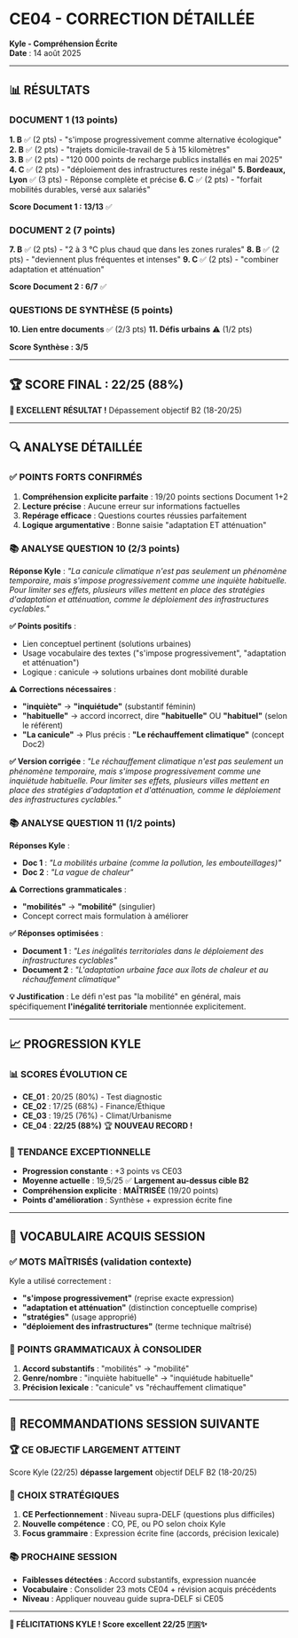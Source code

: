 # CE04 - CORRECTION DÉTAILLÉE
**Kyle - Compréhension Écrite**  
**Date** : 14 août 2025

---

## 📊 RÉSULTATS

### **DOCUMENT 1** (13 points)
**1. B** ✅ (2 pts) - "s'impose progressivement comme alternative écologique"
**2. B** ✅ (2 pts) - "trajets domicile-travail de 5 à 15 kilomètres"  
**3. B** ✅ (2 pts) - "120 000 points de recharge publics installés en mai 2025"
**4. C** ✅ (2 pts) - "déploiement des infrastructures reste inégal"
**5. Bordeaux, Lyon** ✅ (3 pts) - Réponse complète et précise
**6. C** ✅ (2 pts) - "forfait mobilités durables, versé aux salariés"

**Score Document 1 : 13/13** ✅

### **DOCUMENT 2** (7 points)
**7. B** ✅ (2 pts) - "2 à 3 °C plus chaud que dans les zones rurales"
**8. B** ✅ (2 pts) - "deviennent plus fréquentes et intenses"
**9. C** ✅ (2 pts) - "combiner adaptation et atténuation"

**Score Document 2 : 6/7** ✅

### **QUESTIONS DE SYNTHÈSE** (5 points)
**10. Lien entre documents** ✅ (2/3 pts)
**11. Défis urbains** ⚠️ (1/2 pts)

**Score Synthèse : 3/5**

---

## 🏆 **SCORE FINAL : 22/25 (88%)**

**🎯 EXCELLENT RÉSULTAT !** Dépassement objectif B2 (18-20/25)

---

## 🔍 ANALYSE DÉTAILLÉE

### **✅ POINTS FORTS CONFIRMÉS**
1. **Compréhension explicite parfaite** : 19/20 points sections Document 1+2
2. **Lecture précise** : Aucune erreur sur informations factuelles
3. **Repérage efficace** : Questions courtes réussies parfaitement
4. **Logique argumentative** : Bonne saisie "adaptation ET atténuation"

### **📚 ANALYSE QUESTION 10** (2/3 points)
**Réponse Kyle** : *"La canicule climatique n'est pas seulement un phénomène temporaire, mais s'impose progressivement comme une inquiète habituelle. Pour limiter ses effets, plusieurs villes mettent en place des stratégies d'adaptation et atténuation, comme le déploiement des infrastructures cyclables."*

**✅ Points positifs** :
- Lien conceptuel pertinent (solutions urbaines)
- Usage vocabulaire des textes ("s'impose progressivement", "adaptation et atténuation")
- Logique : canicule → solutions urbaines dont mobilité durable

**⚠️ Corrections nécessaires** :
- **"inquiète"** → **"inquiétude"** (substantif féminin)
- **"habituelle"** → accord incorrect, dire **"habituelle"** OU **"habituel"** (selon le référent)
- **"La canicule"** → Plus précis : **"Le réchauffement climatique"** (concept Doc2)

**✅ Version corrigée** : *"Le réchauffement climatique n'est pas seulement un phénomène temporaire, mais s'impose progressivement comme une inquiétude habituelle. Pour limiter ses effets, plusieurs villes mettent en place des stratégies d'adaptation et d'atténuation, comme le déploiement des infrastructures cyclables."*

### **📚 ANALYSE QUESTION 11** (1/2 points) 
**Réponses Kyle** :
- **Doc 1** : *"La mobilités urbaine (comme la pollution, les embouteillages)"*
- **Doc 2** : *"La vague de chaleur"*

**⚠️ Corrections grammaticales** :
- **"mobilités"** → **"mobilité"** (singulier)
- Concept correct mais formulation à améliorer

**✅ Réponses optimisées** :
- **Document 1** : *"Les inégalités territoriales dans le déploiement des infrastructures cyclables"*
- **Document 2** : *"L'adaptation urbaine face aux îlots de chaleur et au réchauffement climatique"*

**💡 Justification** : Le défi n'est pas "la mobilité" en général, mais spécifiquement **l'inégalité territoriale** mentionnée explicitement.

---

## 📈 PROGRESSION KYLE

### **📊 SCORES ÉVOLUTION CE**
- **CE_01** : 20/25 (80%) - Test diagnostic
- **CE_02** : 17/25 (68%) - Finance/Éthique  
- **CE_03** : 19/25 (76%) - Climat/Urbanisme
- **CE_04** : **22/25 (88%)** 🏆 **NOUVEAU RECORD !**

### **🎯 TENDANCE EXCEPTIONNELLE**
- **Progression constante** : +3 points vs CE03
- **Moyenne actuelle** : 19,5/25 ✅ **Largement au-dessus cible B2**
- **Compréhension explicite** : **MAÎTRISÉE** (19/20 points)
- **Points d'amélioration** : Synthèse + expression écrite fine

---

## 💎 VOCABULAIRE ACQUIS SESSION

### **✅ MOTS MAÎTRISÉS** (validation contexte)
Kyle a utilisé correctement :
- **"s'impose progressivement"** (reprise exacte expression)
- **"adaptation et atténuation"** (distinction conceptuelle comprise)
- **"stratégies"** (usage approprié)
- **"déploiement des infrastructures"** (terme technique maîtrisé)

### **🔧 POINTS GRAMMATICAUX À CONSOLIDER**
1. **Accord substantifs** : "mobilités" → "mobilité" 
2. **Genre/nombre** : "inquiète habituelle" → "inquiétude habituelle"
3. **Précision lexicale** : "canicule" vs "réchauffement climatique"

---

## 🎯 RECOMMANDATIONS SESSION SUIVANTE

### **🏆 CE OBJECTIF LARGEMENT ATTEINT**
Score Kyle (22/25) **dépasse largement** objectif DELF B2 (18-20/25)

### **🔄 CHOIX STRATÉGIQUES**
1. **CE Perfectionnement** : Niveau supra-DELF (questions plus difficiles)
2. **Nouvelle compétence** : CO, PE, ou PO selon choix Kyle
3. **Focus grammaire** : Expression écrite fine (accords, précision lexicale)

### **📚 PROCHAINE SESSION**
- **Faiblesses détectées** : Accord substantifs, expression nuancée
- **Vocabulaire** : Consolider 23 mots CE04 + révision acquis précédents
- **Niveau** : Appliquer nouveau guide supra-DELF si CE05

---

**🎉 FÉLICITATIONS KYLE ! Score excellent 22/25 🇫🇷✨**